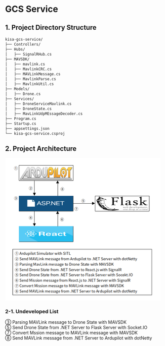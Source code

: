 # GCS Service

## 1. Project Directory Structure

    kisa-gcs-service/
    ├── Controllers/
    ├── Hubs/                   
    │   ├── SignalRHub.cs
    ├── MAVSDK/                   
    │   ├── mavlink.cs
    │   ├── MavlinkCRC.cs
    │   ├── MAVLinkMessage.cs
    │   ├── MavlinkParse.cs
    │   ├── MavlinkUtil.cs
    ├── Models/                 
    │   ├── Drone.cs              
    ├── Services/               
    │   ├── DroneServiceMavlink.cs
    │   ├── DroneState.cs
    │   ├── MavLinkUdpMEssageDecoder.cs
    ├── Program.cs
    ├── Startup.cs
    ├── appsettings.json
    └── kisa-gcs-service.csproj

## 2. Project Architecture
![img.png](img.png)

### 2-1. Undeveloped List
③ Parsing MAVLink message to Drone State with MAVSDK  
⑤ Send Drone State from .NET Server to Flask Server with Socket.IO  
⑦ Convert Mssion message to MAVLink message with MAVSDK  
⑧ Send MAVLink message from .NET Server to Ardupilot with dotNetty  